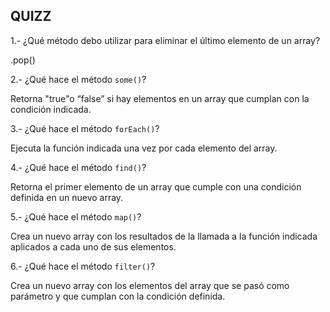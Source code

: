 ## QUIZZ

1.- ¿Qué método debo utilizar para eliminar el último elemento de un array?

.pop()

2.- ¿Qué hace el método `some()`?

Retorna "true"o “false” si hay elementos en un array que cumplan con la condición indicada.

3.- ¿Qué hace el método `forEach()`?

Ejecuta la función indicada una vez por cada elemento del array.

4.- ¿Qué hace el método `find()`?

Retorna el primer elemento de un array que cumple con una condición definida en un nuevo array.

5.- ¿Qué hace el método `map()`?

Crea un nuevo array con los resultados de la llamada a la función indicada aplicados a cada uno de sus elementos.

6.- ¿Qué hace el método `filter()`?

Crea un nuevo array con los elementos del array que se pasó como parámetro y que cumplan con la condición definida.
